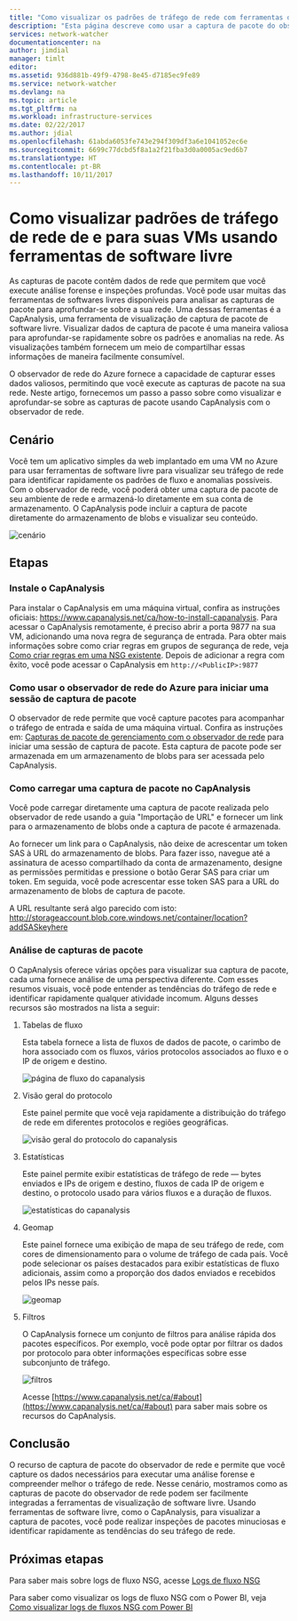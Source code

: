 ```yaml
---
title: "Como visualizar os padrões de tráfego de rede com ferramentas de software livre e observador de rede do Azure | Microsoft Docs"
description: "Esta página descreve como usar a captura de pacote do observador de rede com CapAnalysis para visualizar os padrões de tráfego para e de suas VMs."
services: network-watcher
documentationcenter: na
author: jimdial
manager: timlt
editor: 
ms.assetid: 936d881b-49f9-4798-8e45-d7185ec9fe89
ms.service: network-watcher
ms.devlang: na
ms.topic: article
ms.tgt_pltfrm: na
ms.workload: infrastructure-services
ms.date: 02/22/2017
ms.author: jdial
ms.openlocfilehash: 61abda6053fe743e294f309df3a6e1041052ec6e
ms.sourcegitcommit: 6699c77dcbd5f8a1a2f21fba3d0a0005ac9ed6b7
ms.translationtype: HT
ms.contentlocale: pt-BR
ms.lasthandoff: 10/11/2017
---
```

# <a name="visualize-network-traffic-patterns-to-and-from-your-vms-using-open-source-tools"></a>Como visualizar padrões de tráfego de rede de e para suas VMs usando ferramentas de software livre

As capturas de pacote contêm dados de rede que permitem que você execute análise forense e inspeções profundas. Você pode usar muitas das ferramentas de softwares livres disponíveis para analisar as capturas de pacote para aprofundar-se sobre a sua rede. Uma dessas ferramentas é a CapAnalysis, uma ferramenta de visualização de captura de pacote de software livre. Visualizar dados de captura de pacote é uma maneira valiosa para aprofundar-se rapidamente sobre os padrões e anomalias na rede. As visualizações também fornecem um meio de compartilhar essas informações de maneira facilmente consumível.

O observador de rede do Azure fornece a capacidade de capturar esses dados valiosos, permitindo que você execute as capturas de pacote na sua rede. Neste artigo, fornecemos um passo a passo sobre como visualizar e aprofundar-se sobre as capturas de pacote usando CapAnalysis com o observador de rede.

## <a name="scenario"></a>Cenário

Você tem um aplicativo simples da web implantado em uma VM no Azure para usar ferramentas de software livre para visualizar seu tráfego de rede para identificar rapidamente os padrões de fluxo e anomalias possíveis. Com o observador de rede, você poderá obter uma captura de pacote de seu ambiente de rede e armazená-lo diretamente em sua conta de armazenamento. O CapAnalysis pode incluir a captura de pacote diretamente do armazenamento de blobs e visualizar seu conteúdo.

![cenário][1]

## <a name="steps"></a>Etapas

### <a name="install-capanalysis"></a>Instale o CapAnalysis

Para instalar o CapAnalysis em uma máquina virtual, confira as instruções oficiais: https://www.capanalysis.net/ca/how-to-install-capanalysis.
Para acessar o CapAnalysis remotamente, é preciso abrir a porta 9877 na sua VM, adicionando uma nova regra de segurança de entrada. Para obter mais informações sobre como criar regras em grupos de segurança de rede, veja [Como criar regras em uma NSG existente](../virtual-network/virtual-networks-create-nsg-arm-pportal.md#create-rules-in-an-existing-nsg). Depois de adicionar a regra com êxito, você pode acessar o CapAnalysis em `http://<PublicIP>:9877`

### <a name="use-azure-network-watcher-to-start-a-packet-capture-session"></a>Como usar o observador de rede do Azure para iniciar uma sessão de captura de pacote

O observador de rede permite que você capture pacotes para acompanhar o tráfego de entrada e saída de uma máquina virtual. Confira as instruções em: [Capturas de pacote de gerenciamento com o observador de rede](network-watcher-packet-capture-manage-portal.md) para iniciar uma sessão de captura de pacote. Esta captura de pacote pode ser armazenada em um armazenamento de blobs para ser acessada pelo CapAnalysis.

### <a name="upload-a-packet-capture-to-capanalysis"></a>Como carregar uma captura de pacote no CapAnalysis
Você pode carregar diretamente uma captura de pacote realizada pelo observador de rede usando a guia "Importação de URL" e fornecer um link para o armazenamento de blobs onde a captura de pacote é armazenada.

Ao fornecer um link para o CapAnalysis, não deixe de acrescentar um token SAS à URL do armazenamento de blobs.  Para fazer isso, navegue até a assinatura de acesso compartilhado da conta de armazenamento, designe as permissões permitidas e pressione o botão Gerar SAS para criar um token. Em seguida, você pode acrescentar esse token SAS para a URL do armazenamento de blobs de captura de pacote.

A URL resultante será algo parecido com isto: http://storageaccount.blob.core.windows.net/container/location?addSASkeyhere


### <a name="analyzing-packet-captures"></a>Análise de capturas de pacote

O CapAnalysis oferece várias opções para visualizar sua captura de pacote, cada uma fornece análise de uma perspectiva diferente. Com esses resumos visuais, você pode entender as tendências do tráfego de rede e identificar rapidamente qualquer atividade incomum. Alguns desses recursos são mostrados na lista a seguir:

1. Tabelas de fluxo

    Esta tabela fornece a lista de fluxos de dados de pacote, o carimbo de hora associado com os fluxos, vários protocolos associados ao fluxo e o IP de origem e destino.

    ![página de fluxo do capanalysis][5]

1. Visão geral do protocolo

    Este painel permite que você veja rapidamente a distribuição do tráfego de rede em diferentes protocolos e regiões geográficas.

    ![visão geral do protocolo do capanalysis][6]

1. Estatísticas

    Este painel permite exibir estatísticas de tráfego de rede — bytes enviados e IPs de origem e destino, fluxos de cada IP de origem e destino, o protocolo usado para vários fluxos e a duração de fluxos.

    ![estatísticas do capanalysis][7]

1. Geomap

    Este painel fornece uma exibição de mapa de seu tráfego de rede, com cores de dimensionamento para o volume de tráfego de cada país. Você pode selecionar os países destacados para exibir estatísticas de fluxo adicionais, assim como a proporção dos dados enviados e recebidos pelos IPs nesse país.

    ![geomap][8]

1. Filtros

    O CapAnalysis fornece um conjunto de filtros para análise rápida dos pacotes específicos. Por exemplo, você pode optar por filtrar os dados por protocolo para obter informações específicas sobre esse subconjunto de tráfego.

    ![filtros][11]

    Acesse [https://www.capanalysis.net/ca/#about](https://www.capanalysis.net/ca/#about) para saber mais sobre os recursos do CapAnalysis.

## <a name="conclusion"></a>Conclusão

O recurso de captura de pacote do observador de rede e permite que você capture os dados necessários para executar uma análise forense e compreender melhor o tráfego de rede. Nesse cenário, mostramos como as capturas de pacote do observador de rede podem ser facilmente integradas a ferramentas de visualização de software livre. Usando ferramentas de software livre, como o CapAnalysis, para visualizar a captura de pacotes, você pode realizar inspeções de pacotes minuciosas e identificar rapidamente as tendências do seu tráfego de rede.

## <a name="next-steps"></a>Próximas etapas

Para saber mais sobre logs de fluxo NSG, acesse [Logs de fluxo NSG](network-watcher-nsg-flow-logging-overview.md)

Para saber como visualizar os logs de fluxo NSG com o Power BI, veja [Como visualizar logs de fluxos NSG com Power BI](network-watcher-visualize-nsg-flow-logs-power-bi.md)
<!--Image references-->

[1]: ./media/network-watcher-using-open-source-tools/figure1.png
[2]: ./media/network-watcher-using-open-source-tools/figure2.png
[3]: ./media/network-watcher-using-open-source-tools/figure3.png
[4]: ./media/network-watcher-using-open-source-tools/figure4.png
[5]: ./media/network-watcher-using-open-source-tools/figure5.png
[6]: ./media/network-watcher-using-open-source-tools/figure6.png
[7]: ./media/network-watcher-using-open-source-tools/figure7.png
[8]: ./media/network-watcher-using-open-source-tools/figure8.png
[9]: ./media/network-watcher-using-open-source-tools/figure9.png
[10]: ./media/network-watcher-using-open-source-tools/figure10.png
[11]: ./media/network-watcher-using-open-source-tools/figure11.png
